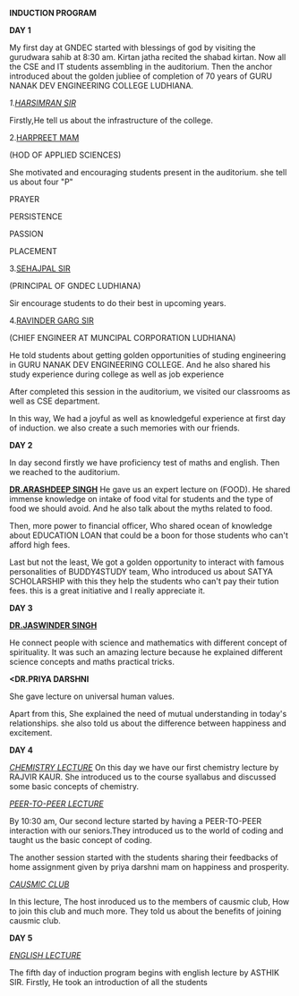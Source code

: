 **INDUCTION PROGRAM**


**DAY 1**


My first day at GNDEC started with blessings of god by visiting the gurudwara sahib at 8:30 am.
Kirtan jatha recited the shabad kirtan.
Now all the CSE and IT students assembling in the auditorium.
Then the anchor introduced about the golden jubliee of completion of 70 years of GURU NANAK DEV ENGINEERING COLLEGE LUDHIANA.


*1.<ins>HARSIMRAN SIR</ins>*


Firstly,He tell us about the infrastructure of the college.


 2.<ins>HARPREET MAM</ins>


(HOD OF APPLIED SCIENCES)

She motivated and encouraging students present in the auditorium. she tell us about four "P"

PRAYER

PERSISTENCE

PASSION

PLACEMENT

3.<ins>SEHAJPAL SIR</ins>

(PRINCIPAL OF GNDEC LUDHIANA)

Sir encourage students to do their best in upcoming years.


4.<ins>RAVINDER GARG SIR</ins>

(CHIEF ENGINEER AT MUNCIPAL CORPORATION LUDHIANA)

He told students about getting golden opportunities of studing engineering in GURU NANAK DEV ENGINEERING COLLEGE.
And he also shared his study experience during college as well as job experience 

After completed this session in the auditorium, we visited our classrooms as well as CSE department.

In this way, We had a joyful as well as knowledgeful experience at first day of induction. we also create a such memories with our friends.



**DAY 2**

In day second firstly we have proficiency test of maths and english.
Then we reached to the auditorium.

**<ins>DR.ARASHDEEP SINGH</ins>**
He gave us an expert lecture on (FOOD).
He shared immense knowledge on intake of food vital for students and the type of food we should avoid. And he also talk about the myths related to food.


Then, more power to financial officer, Who shared ocean of knowledge about EDUCATION LOAN that could be a boon for those students who can't afford high fees.

Last but not the least, We got a golden opportunity to interact with famous personalities of BUDDY4STUDY team, Who introduced us about SATYA SCHOLARSHIP with this they help the students who can't pay their tution fees. this is a great initiative and I really appreciate it.


**DAY 3**

**<ins>DR.JASWINDER SINGH</ins>**

He connect people with science and mathematics with different concept of spirituality.
It was such an amazing lecture because he explained different science concepts and maths practical tricks.


**<DR.PRIYA DARSHNI<ins/>**

She gave lecture on universal human values.

Apart from this, She explained the need of mutual understanding in today's relationships.
she also told us about the difference between happiness and excitement.


**DAY 4**

*<ins>CHEMISTRY LECTURE</ins>*
On this day we have our first chemistry lecture by RAJVIR KAUR. She introduced us to the course syallabus and discussed some basic concepts of chemistry.


*<ins>PEER-TO-PEER LECTURE</ins>*

By 10:30 am, Our second lecture started by having a PEER-TO-PEER interaction with our seniors.They introduced us to the world of coding and taught us the basic concept of coding.

The another session started with the students sharing their feedbacks of home assignment given by priya darshni mam on happiness and prosperity.


*<ins>CAUSMIC CLUB</ins>*

In this lecture, The host inroduced us to the members of causmic club, How to join this club and much more. They told us about the benefits of joining causmic club.


**DAY 5**

*<ins>ENGLISH LECTURE</ins>*

The fifth day of induction program begins with english lecture by ASTHIK SIR. Firstly, He took an introduction of all the students





